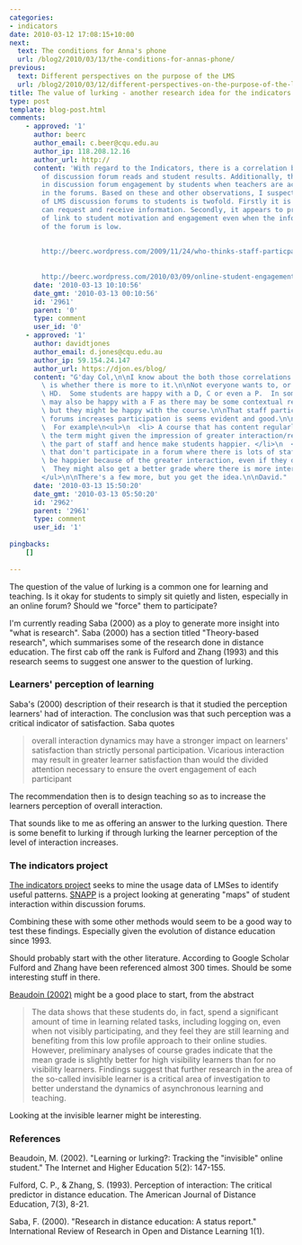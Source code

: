 ```yaml
---
categories:
- indicators
date: 2010-03-12 17:08:15+10:00
next:
  text: The conditions for Anna's phone
  url: /blog2/2010/03/13/the-conditions-for-annas-phone/
previous:
  text: Different perspectives on the purpose of the LMS
  url: /blog2/2010/03/12/different-perspectives-on-the-purpose-of-the-lms/
title: The value of lurking - another research idea for the indicators project
type: post
template: blog-post.html
comments:
    - approved: '1'
      author: beerc
      author_email: c.beer@cqu.edu.au
      author_ip: 118.208.12.16
      author_url: http://
      content: 'With regard to the Indicators, there is a correlation between the number
        of discussion forum reads and student results. Additionally, there is an increase
        in discussion forum engagement by students when teachers are actively participating
        in the forums. Based on these and other observations, I suspect that the value
        of LMS discussion forums to students is twofold. Firstly it is a place where they
        can request and receive information. Secondly, it appears to provide some sort
        of link to student motivation and engagement even when the informational value
        of the forum is low.
    
    
        http://beerc.wordpress.com/2009/11/24/who-thinks-staff-particpation-in-lms-discussion-forums-is-important/
    
    
        http://beerc.wordpress.com/2010/03/09/online-student-engagement/'
      date: '2010-03-13 10:10:56'
      date_gmt: '2010-03-13 00:10:56'
      id: '2961'
      parent: '0'
      type: comment
      user_id: '0'
    - approved: '1'
      author: davidtjones
      author_email: d.jones@cqu.edu.au
      author_ip: 59.154.24.147
      author_url: https://djon.es/blog/
      content: "G'day Col,\n\nI know about the both those correlations.  The question\
        \ is whether there is more to it.\n\nNot everyone wants to, or even can, get a\
        \ HD.  Some students are happy with a D, C or even a P.  In some cases a student\
        \ may also be happy with a F as there may be some contextual reason why they failed,\
        \ but they might be happy with the course.\n\nThat staff participation in the\
        \ forums increases participation is seems evident and good.\n\nBut there's more.\
        \  For example\n<ul>\n  <li> A course that has content regularly updated during\
        \ the term might given the impression of greater interaction/responsiveness on\
        \ the part of staff and hence make students happier. </li>\n  <li> The students\
        \ that don't participate in a forum where there is lots of staff engagement may\
        \ be happier because of the greater interaction, even if they don't get a HD.\
        \  They might also get a better grade where there is more interaction. </li>\n\
        </ul>\n\nThere's a few more, but you get the idea.\n\nDavid."
      date: '2010-03-13 15:50:20'
      date_gmt: '2010-03-13 05:50:20'
      id: '2962'
      parent: '2961'
      type: comment
      user_id: '1'
    
pingbacks:
    []
    
---
```

The question of the value of lurking is a common one for learning and teaching. Is it okay for students to simply sit quietly and listen, especially in an online forum? Should we "force" them to participate?

I'm currently reading Saba (2000) as a ploy to generate more insight into "what is research". Saba (2000) has a section titled "Theory-based research", which summarises some of the research done in distance education. The first cab off the rank is Fulford and Zhang (1993) and this research seems to suggest one answer to the question of lurking.

### Learners' perception of learning

Saba's (2000) description of their research is that it studied the perception learners' had of interaction. The conclusion was that such perception was a critical indicator of satisfaction. Saba quotes

> overall interaction dynamics may have a stronger impact on learners' satisfaction than strictly personal participation. Vicarious interaction may result in greater learner satisfaction than would the divided attention necessary to ensure the overt engagement of each participant

The recommendation then is to design teaching so as to increase the learners perception of overall interaction.

That sounds like to me as offering an answer to the lurking question. There is some benefit to lurking if through lurking the learner perception of the level of interaction increases.

### The indicators project

[The indicators project](http://indicatorsproject.wordpress.com/) seeks to mine the usage data of LMSes to identify useful patterns. [SNAPP](http://www.altcexchange.edu.au/blog/shaned07) is a project looking at generating "maps" of student interaction within discussion forums.

Combining these with some other methods would seem to be a good way to test these findings. Especially given the evolution of distance education since 1993.

Should probably start with the other literature. According to Google Scholar Fulford and Zhang have been referenced almost 300 times. Should be some interesting stuff in there.

[Beaudoin (2002)](http://www.uni-oldenburg.de/zef/cde/found/fall03/Mod1Readings/Beaudoin.pdf) might be a good place to start, from the abstract

> The data shows that these students do, in fact, spend a significant amount of time in learning related tasks, including logging on, even when not visibly participating, and they feel they are still learning and benefiting from this low profile approach to their online studies. However, preliminary analyses of course grades indicate that the mean grade is slightly better for high visibility learners than for no visibility learners. Findings suggest that further research in the area of the so-called invisible learner is a critical area of investigation to better understand the dynamics of asynchronous learning and teaching.

Looking at the invisible learner might be interesting.

### References

Beaudoin, M. (2002). "Learning or lurking?: Tracking the "invisible" online student." The Internet and Higher Education 5(2): 147-155.

Fulford, C. P., & Zhang, S. (1993). Perception of interaction: The critical predictor in distance education. The American Journal of Distance Education, 7(3), 8-21.

Saba, F. (2000). "Research in distance education: A status report." International Review of Research in Open and Distance Learning 1(1).